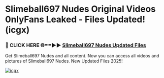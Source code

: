 # Slimeball697 Nudes Original Videos 0nlyFans Leaked - Files Updated! (icgx)

<h3>🔴 CLICK HERE 🌐==►► <a href="https://tinyurl.com/y5r63du9" rel="nofollow">Slimeball697 Nudes Updated Files</a></h3>

Get Slimeball697 Nudes and all content. Now you can access all videos and pictures of Slimeball697 Nudes. New Updated Files 2025!

[![icgx](https://i.imgur.com/UVo9nyh.gif)](https://tinyurl.com/y5r63du9)